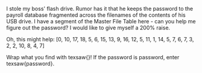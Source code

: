 I stole my boss' flash drive. Rumor has it that he keeps the password to the payroll database fragmented across the filenames of the contents of his USB drive. I have a segment of the Master File Table here - can you help me figure out the password? I would like to give myself a 200% raise.

Oh, this might help: [0, 10, 17, 18, 5, 6, 15, 13, 9, 16, 12, 5, 11, 1, 14, 5, 7, 6, 7, 3, 2, 2, 10, 8, 4, 7]

Wrap what you find with texsaw{}! If the password is password, enter texsaw{password}.
